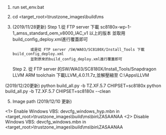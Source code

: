 1. run set_env.bat

2. cd <target_root>\trustzone_images\build\ms
3.  (2019/11/28更新)
     Step 1.從 FTP server 下載 sc8180x-wp-1-1_amss_standard_oem_v8000_IAC_v1 以上的版本
                並取用 build_config_deploy.xml進行覆蓋即可

                或是從 FTP server /SW/WA03/SC8180X/Install_Tools 下載build_config_deploy.xml
                並對原來的build_config_deploy.xml進行覆蓋即可

     Step 2. 從 FTP server 的SW/WA03/SC8180X/Install_Tools/Snapdragon LLVM ARM toolchain
                  下載LLVM_4.0.11.7z,並解壓縮至 C:\Apps\LLVM

 (2019/12/20更新)
python build_all.py -b TZ.XF.5.7 CHIPSET=sc8180x
python build_all.py -b TZ.XF.5.7 CHIPSET=sc8180x --clean


5. Image path (2019/12/10 更新)

<1> Enable Windows VBS:
    devcfg_windows_hyp.mbn in <target_root>\trustzone_images\build\ms\bin\ZASAANAA
   <2> Disable Windows VBS:
    devcfg_windows.mbn in <target_root>\trustzone_images\build\ms\bin\ZASAANAA



